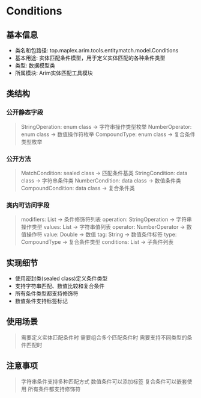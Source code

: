 # Conditions

## 基本信息
- 类名和包路径: top.maplex.arim.tools.entitymatch.model.Conditions
- 基本用途: 实体匹配条件模型，用于定义实体匹配的各种条件类型
- 类型: 数据模型类
- 所属模块: Arim实体匹配工具模块

## 类结构
### 公开静态字段
> StringOperation: enum class -> 字符串操作类型枚举
> NumberOperator: enum class -> 数值操作符枚举
> CompoundType: enum class -> 复合条件类型枚举

### 公开方法
> MatchCondition: sealed class -> 匹配条件基类
> StringCondition: data class -> 字符串条件类
> NumberCondition: data class -> 数值条件类
> CompoundCondition: data class -> 复合条件类

### 类内可访问字段
> modifiers: List<String> -> 条件修饰符列表
> operation: StringOperation -> 字符串操作类型
> values: List<String> -> 字符串值列表
> operator: NumberOperator -> 数值操作符
> value: Double -> 数值
> tag: String -> 数值条件标签
> type: CompoundType -> 复合条件类型
> conditions: List<MatchCondition> -> 子条件列表

## 实现细节
- 使用密封类(sealed class)定义条件类型
- 支持字符串匹配、数值比较和复合条件
- 所有条件类型都支持修饰符
- 数值条件支持标签标记

## 使用场景
> 需要定义实体匹配条件时
> 需要组合多个匹配条件时
> 需要支持不同类型的条件匹配时

## 注意事项
> 字符串条件支持多种匹配方式
> 数值条件可以添加标签
> 复合条件可以嵌套使用
> 所有条件都支持修饰符